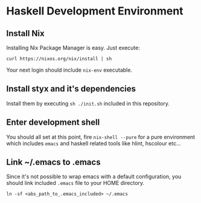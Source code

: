 # Haskell Development Environment

## Install Nix
Installing Nix Package Manager is easy. Just execute: 

```
curl https://nixos.org/nix/install | sh
```

Your next login should include `nix-env` executable.

## Install styx and it's dependencies

Install them by executing `sh ./init.sh` included in this repository.

## Enter development shell

You should all set at this point, fire `nix-shell --pure` for a pure
environment which includes `emacs` and haskell related tools like
hlint, hscolour etc...

## Link ~/.emacs to .emacs

Since it's not possible to wrap emacs with a default configuration, you should link included `.emacs` file to your HOME directory.

```
ln -sf <abs_path_to_.emacs_included> ~/.emacs
```
